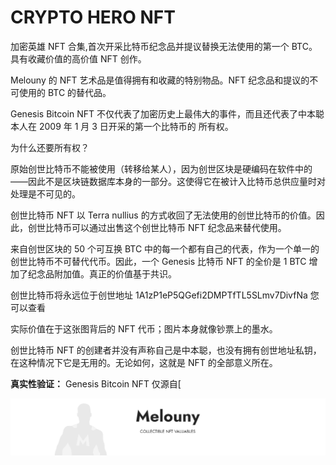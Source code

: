 # CRYPTO HERO NFT

加密英雄 NFT 合集,首次开采比特币纪念品并提议替换无法使用的第一个 BTC。具有收藏价值的高价值 NFT 创作。

Melouny 的 NFT 艺术品是值得拥有和收藏的特别物品。NFT 纪念品和提议的不可使用的 BTC 的替代品。

Genesis Bitcoin NFT 不仅代表了加密历史上最伟大的事件，而且还代表了中本聪本人在 2009 年 1 月 3 日开采的第一个比特币的 所有权。

为什么还要所有权？

原始创世比特币不能被使用（转移给某人），因为创世区块是硬编码在软件中的——因此不是区块链数据库本身的一部分。这使得它在被计入比特币总供应量时对处理是不可见的。

创世比特币 NFT 以 Terra nullius 的方式收回了无法使用的创世比特币的价值。因此，创世比特币可以通过出售这个创世比特币 NFT 纪念品来替代使用。

来自创世区块的 50 个可互换 BTC 中的每一个都有自己的代表，作为一个单一的创世比特币不可替代代币。因此，一个 Genesis 比特币 NFT 的全价是 1 BTC 增加了纪念品附加值。真正的价值基于共识。

创世比特币将永远位于创世地址 1A1zP1eP5QGefi2DMPTfTL5SLmv7DivfNa
您可以查看

实际价值在于这张图背后的 NFT 代币；图片本身就像钞票上的墨水。

创世比特币 NFT 的创建者并没有声称自己是中本聪，也没有拥有创世地址私钥，在这种情况下它是无用的。无论如何，这就是 NFT 的全部意义所在。

**真实性验证：** Genesis Bitcoin NFT 仅源自[

![NFT](unnamed.png)
